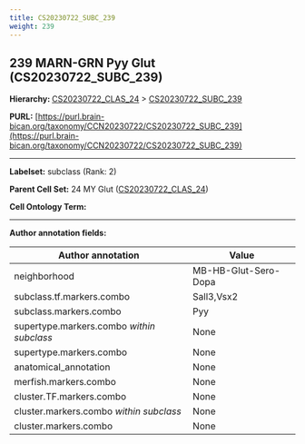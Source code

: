 ```yaml
---
title: CS20230722_SUBC_239
weight: 239
---
```

## 239 MARN-GRN Pyy Glut (CS20230722_SUBC_239)
<b>Hierarchy: </b>
[CS20230722_CLAS_24](../CS20230722_CLAS_24) >
[CS20230722_SUBC_239](../CS20230722_SUBC_239)

**PURL:** [https://purl.brain-bican.org/taxonomy/CCN20230722/CS20230722_SUBC_239](https://purl.brain-bican.org/taxonomy/CCN20230722/CS20230722_SUBC_239)

---


**Labelset:** subclass (Rank: 2)

**Parent Cell Set:** 24 MY Glut ([CS20230722_CLAS_24](../CS20230722_CLAS_24))



**Cell Ontology Term:** 

[MARKER GENES.]: #


---

[TRANSFERRED ANNOTATIONS.]: #


[AUTHOR ANNOTATION FIELDS.]: #


**Author annotation fields:**

| Author annotation | Value |
|-------------------|-------|
|neighborhood|MB-HB-Glut-Sero-Dopa|
|subclass.tf.markers.combo|Sall3,Vsx2|
|subclass.markers.combo|Pyy|
|supertype.markers.combo _within subclass_|None|
|supertype.markers.combo|None|
|anatomical_annotation|None|
|merfish.markers.combo|None|
|cluster.TF.markers.combo|None|
|cluster.markers.combo _within subclass_|None|
|cluster.markers.combo|None|
